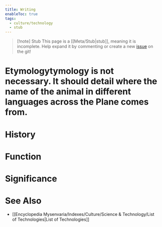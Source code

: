 ```yaml
---
title: Writing
enableToc: true
tags:
  - culture/technology
  - stub
---
```


> [!note] Stub
> This page is a [[Meta/Stub|stub]], meaning it is incomplete. Help expand it by commenting or create a new [issue](https://github.com/RagtimeGal/quartz--encyclopedia-mysenvaria/issues/new/choose) on the git!


# Etymology[](Meta/Stubs.md)tymology is not necessary. It should detail where the name of the animal in different languages across the Plane comes from.
# History

# Function

# Significance

# See Also
- [[Encyclopedia Mysenvaria/Indexes/Culture/Science & Technology/List of Technologies|List of Technologies]]